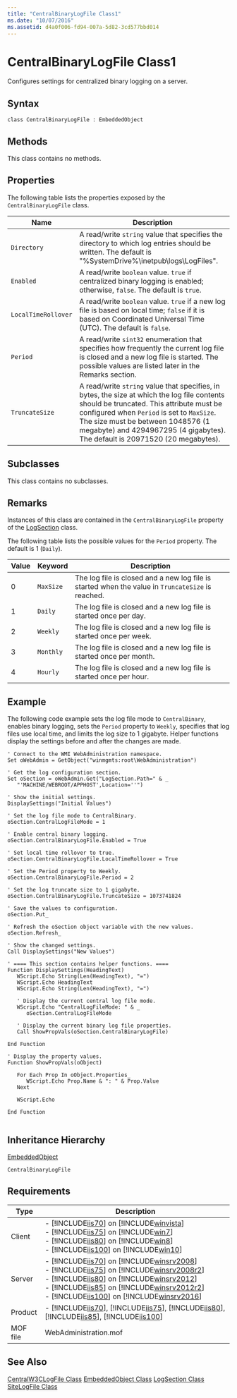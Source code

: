 ```yaml
---
title: "CentralBinaryLogFile Class1"
ms.date: "10/07/2016"
ms.assetid: d4a0f006-fd94-007a-5d82-3cd577bbd014
---
```

# CentralBinaryLogFile Class1
Configures settings for centralized binary logging on a server.  
  
## Syntax  
  
```vbs  
class CentralBinaryLogFile : EmbeddedObject  
```  
  
## Methods  
 This class contains no methods.  
  
## Properties  
 The following table lists the properties exposed by the `CentralBinaryLogFile` class.  
  
|Name|Description|  
|----------|-----------------|  
|`Directory`|A read/write `string` value that specifies the directory to which log entries should be written. The default is "%SystemDrive%\inetpub\logs\LogFiles".|  
|`Enabled`|A read/write `boolean` value. `true` if centralized binary logging is enabled; otherwise, `false`. The default is `true`.|  
|`LocalTimeRollover`|A read/write `boolean` value. `true` if a new log file is based on local time; `false` if it is based on Coordinated Universal Time (UTC). The default is `false`.|  
|`Period`|A read/write `sint32` enumeration that specifies how frequently the current log file is closed and a new log file is started. The possible values are listed later in the Remarks section.|  
|`TruncateSize`|A read/write `string` value that specifies, in bytes, the size at which the log file contents should be truncated. This attribute must be configured when `Period` is set to `MaxSize`. The size must be between 1048576 (1 megabyte) and 4294967295 (4 gigabytes). The default is 20971520 (20 megabytes).|  
  
## Subclasses  
 This class contains no subclasses.  
  
## Remarks  
 Instances of this class are contained in the `CentralBinaryLogFile` property of the [LogSection](../wmi-provider/logsection-class.md) class.  
  
 The following table lists the possible values for the `Period` property. The default is 1 (`Daily`).  
  
|Value|Keyword|Description|  
|-----------|-------------|-----------------|  
|0|`MaxSize`|The log file is closed and a new log file is started when the value in `TruncateSize` is reached.|  
|1|`Daily`|The log file is closed and a new log file is started once per day.|  
|2|`Weekly`|The log file is closed and a new log file is started once per week.|  
|3|`Monthly`|The log file is closed and a new log file is started once per month.|  
|4|`Hourly`|The log file is closed and a new log file is started once per hour.|  
  
## Example  
 The following code example sets the log file mode to `CentralBinary`, enables binary logging, sets the `Period` property to `Weekly`, specifies that log files use local time, and limits the log size to 1 gigabyte. Helper functions display the settings before and after the changes are made.  
  
```  
' Connect to the WMI WebAdministration namespace.  
Set oWebAdmin = GetObject("winmgmts:root\WebAdministration")  
  
' Get the log configuration section.  
Set oSection = oWebAdmin.Get("LogSection.Path=" & _  
   "'MACHINE/WEBROOT/APPHOST',Location=''")  
  
' Show the initial settings.  
DisplaySettings("Initial Values")  
  
' Set the log file mode to CentralBinary.  
oSection.CentralLogFileMode = 1  
  
' Enable central binary logging.  
oSection.CentralBinaryLogFile.Enabled = True  
  
' Set local time rollover to true.  
oSection.CentralBinaryLogFile.LocalTimeRollover = True  
  
' Set the Period property to Weekly.  
oSection.CentralBinaryLogFile.Period = 2  
  
' Set the log truncate size to 1 gigabyte.  
oSection.CentralBinaryLogFile.TruncateSize = 1073741824  
  
' Save the values to configuration.  
oSection.Put_  
  
' Refresh the oSection object variable with the new values.  
oSection.Refresh_  
  
' Show the changed settings.  
Call DisplaySettings("New Values")  
  
' ==== This section contains helper functions. ====  
Function DisplaySettings(HeadingText)  
   WScript.Echo String(Len(HeadingText), "=")  
   WScript.Echo HeadingText  
   WScript.Echo String(Len(HeadingText), "=")  
  
   ' Display the current central log file mode.  
   WScript.Echo "CentralLogFileMode: " & _  
      oSection.CentralLogFileMode  
  
   ' Display the current binary log file properties.  
   Call ShowPropVals(oSection.CentralBinaryLogFile)  
  
End Function  
  
' Display the property values.  
Function ShowPropVals(oObject)  
  
   For Each Prop In oObject.Properties_  
      WScript.Echo Prop.Name & ": " & Prop.Value  
   Next  
  
   WScript.Echo  
  
End Function  
  
```  
  
## Inheritance Hierarchy  
 [EmbeddedObject](../wmi-provider/embeddedobject-class.md)  
  
 `CentralBinaryLogFile`  
  
## Requirements  
  
|Type|Description|  
|----------|-----------------|  
|Client|-   [!INCLUDE[iis70](../wmi-provider/includes/iis70-md.md)] on [!INCLUDE[winvista](../wmi-provider/includes/winvista-md.md)]<br />-   [!INCLUDE[iis75](../wmi-provider/includes/iis75-md.md)] on [!INCLUDE[win7](../wmi-provider/includes/win7-md.md)]<br />-   [!INCLUDE[iis80](../wmi-provider/includes/iis80-md.md)] on [!INCLUDE[win8](../wmi-provider/includes/win8-md.md)]<br />-   [!INCLUDE[iis100](../wmi-provider/includes/iis100-md.md)] on [!INCLUDE[win10](../wmi-provider/includes/win10-md.md)]|  
|Server|-   [!INCLUDE[iis70](../wmi-provider/includes/iis70-md.md)] on [!INCLUDE[winsrv2008](../wmi-provider/includes/winsrv2008-md.md)]<br />-   [!INCLUDE[iis75](../wmi-provider/includes/iis75-md.md)] on [!INCLUDE[winsrv2008r2](../wmi-provider/includes/winsrv2008r2-md.md)]<br />-   [!INCLUDE[iis80](../wmi-provider/includes/iis80-md.md)] on [!INCLUDE[winsrv2012](../wmi-provider/includes/winsrv2012-md.md)]<br />-   [!INCLUDE[iis85](../wmi-provider/includes/iis85-md.md)] on [!INCLUDE[winsrv2012r2](../wmi-provider/includes/winsrv2012r2-md.md)]<br />-   [!INCLUDE[iis100](../wmi-provider/includes/iis100-md.md)] on [!INCLUDE[winsrv2016](../wmi-provider/includes/winsrv2016-md.md)]|  
|Product|-   [!INCLUDE[iis70](../wmi-provider/includes/iis70-md.md)], [!INCLUDE[iis75](../wmi-provider/includes/iis75-md.md)], [!INCLUDE[iis80](../wmi-provider/includes/iis80-md.md)], [!INCLUDE[iis85](../wmi-provider/includes/iis85-md.md)], [!INCLUDE[iis100](../wmi-provider/includes/iis100-md.md)]|  
|MOF file|WebAdministration.mof|  
  
## See Also  
 [CentralW3CLogFile Class](../wmi-provider/centralw3clogfile-class.md)
 [EmbeddedObject Class](../wmi-provider/embeddedobject-class.md)
 [LogSection Class](../wmi-provider/logsection-class.md)
 [SiteLogFile Class](../wmi-provider/sitelogfile-class.md)
